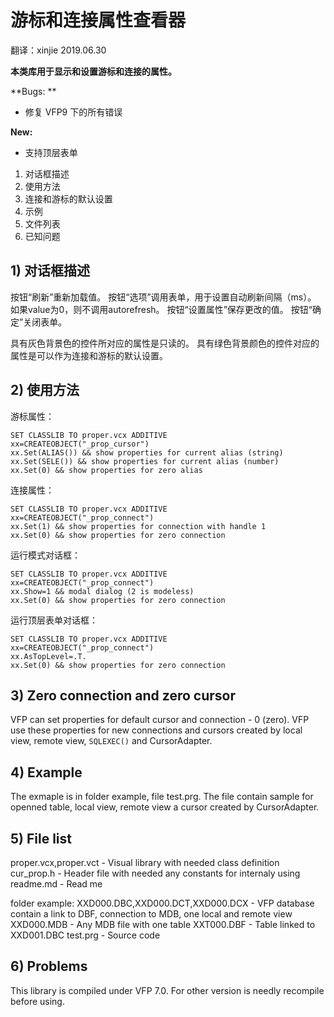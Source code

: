 # 游标和连接属性查看器

翻译：xinjie  2019.06.30

**本类库用于显示和设置游标和连接的属性。**

**Bugs: **
- 修复 VFP9 下的所有错误

**New:**
- 支持顶层表单

1) 对话框描述
2) 使用方法
3) 连接和游标的默认设置
4) 示例
5) 文件列表
6) 已知问题

## 1) 对话框描述
按钮“刷新”重新加载值。
按钮“选项”调用表单，用于设置自动刷新间隔（ms）。 如果value为0，则不调用autorefresh。
按钮“设置属性”保存更改的值。
按钮“确定”关闭表单。

具有灰色背景色的控件所对应的属性是只读的。
具有绿色背景颜色的控件对应的属性是可以作为连接和游标的默认设置。


## 2) 使用方法
游标属性：
```foxpro
SET CLASSLIB TO proper.vcx ADDITIVE
xx=CREATEOBJECT("_prop_cursor")
xx.Set(ALIAS()) && show properties for current alias (string)
xx.Set(SELE()) && show properties for current alias (number)
xx.Set(0) && show properties for zero alias
```

连接属性：
```foxpro
SET CLASSLIB TO proper.vcx ADDITIVE
xx=CREATEOBJECT("_prop_connect")
xx.Set(1) && show properties for connection with handle 1
xx.Set(0) && show properties for zero connection 
```

运行模式对话框：
```foxpro
SET CLASSLIB TO proper.vcx ADDITIVE
xx=CREATEOBJECT("_prop_connect")
xx.Show=1 && modal dialog (2 is modeless)
xx.Set(0) && show properties for zero connection 
```

运行顶层表单对话框：
```foxpro
SET CLASSLIB TO proper.vcx ADDITIVE
xx=CREATEOBJECT("_prop_connect")
xx.AsTopLevel=.T.
xx.Set(0) && show properties for zero connection 
```

## 3) Zero connection and zero cursor
VFP can set properties for default cursor and connection - 0 (zero).
 VFP use these properties for new connections and cursors created by local view, remote view, `SQLEXEC()` and CursorAdapter.


## 4) Example
 The exmaple is in folder example, file test.prg.
 The file contain sample for openned table, local view, remote view a cursor created by CursorAdapter.


## 5) File list
proper.vcx,proper.vct - Visual library with needed class definition
cur_prop.h - Header file with needed any constants for internaly using
readme.md - Read me


folder example:
 XXD000.DBC,XXD000.DCT,XXD000.DCX - VFP database contain a link to DBF, connection to MDB, one local and remote view
 XXD000.MDB - Any MDB file with one table
 XXT000.DBF - Table linked to XXD001.DBC
 test.prg - Source code


## 6) Problems
This library is compiled under VFP 7.0. For other version is needly recompile before using.


